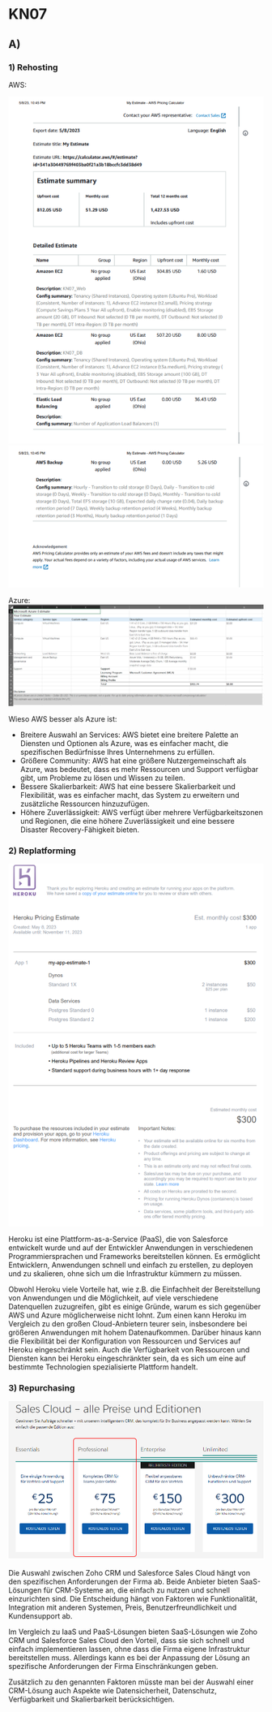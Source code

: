 # KN07

## A)
### 1) Rehosting

AWS:

![Image](A1.png)
![Image](A2.png)

Azure:
![Image](A3.png)


Wieso AWS besser als Azure ist:
<ul>

<li>Breitere Auswahl an Services: AWS bietet eine breitere Palette an Diensten und Optionen als Azure, was es einfacher macht, die spezifischen Bedürfnisse Ihres Unternehmens zu erfüllen.

<li>Größere Community: AWS hat eine größere Nutzergemeinschaft als Azure, was bedeutet, dass es mehr Ressourcen und Support verfügbar gibt, um Probleme zu lösen und Wissen zu teilen.

<li>Bessere Skalierbarkeit: AWS hat eine bessere Skalierbarkeit und Flexibilität, was es einfacher macht, das System zu erweitern und zusätzliche Ressourcen hinzuzufügen.

<li>Höhere Zuverlässigkeit: AWS verfügt über mehrere Verfügbarkeitszonen und Regionen, die eine höhere Zuverlässigkeit und eine bessere Disaster Recovery-Fähigkeit bieten.

</ul>

### 2) Replatforming

![Image](B1.png)

Heroku ist eine Plattform-as-a-Service (PaaS), die von Salesforce entwickelt wurde und auf der Entwickler Anwendungen in verschiedenen Programmiersprachen und Frameworks bereitstellen können. Es ermöglicht Entwicklern, Anwendungen schnell und einfach zu erstellen, zu deployen und zu skalieren, ohne sich um die Infrastruktur kümmern zu müssen.

Obwohl Heroku viele Vorteile hat, wie z.B. die Einfachheit der Bereitstellung von Anwendungen und die Möglichkeit, auf viele verschiedene Datenquellen zuzugreifen, gibt es einige Gründe, warum es sich gegenüber AWS und Azure möglicherweise nicht lohnt. Zum einen kann Heroku im Vergleich zu den großen Cloud-Anbietern teurer sein, insbesondere bei größeren Anwendungen mit hohem Datenaufkommen. Darüber hinaus kann die Flexibilität bei der Konfiguration von Ressourcen und Services auf Heroku eingeschränkt sein. Auch die Verfügbarkeit von Ressourcen und Diensten kann bei Heroku eingeschränkter sein, da es sich um eine auf bestimmte Technologien spezialisierte Plattform handelt.

### 3) Repurchasing

![Image](B2.png)

Die Auswahl zwischen Zoho CRM und Salesforce Sales Cloud hängt von den spezifischen Anforderungen der Firma ab. Beide Anbieter bieten SaaS-Lösungen für CRM-Systeme an, die einfach zu nutzen und schnell einzurichten sind. Die Entscheidung hängt von Faktoren wie Funktionalität, Integration mit anderen Systemen, Preis, Benutzerfreundlichkeit und Kundensupport ab.

Im Vergleich zu IaaS und PaaS-Lösungen bieten SaaS-Lösungen wie Zoho CRM und Salesforce Sales Cloud den Vorteil, dass sie sich schnell und einfach implementieren lassen, ohne dass die Firma eigene Infrastruktur bereitstellen muss. Allerdings kann es bei der Anpassung der Lösung an spezifische Anforderungen der Firma Einschränkungen geben.

Zusätzlich zu den genannten Faktoren müsste man bei der Auswahl einer CRM-Lösung auch Aspekte wie Datensicherheit, Datenschutz, Verfügbarkeit und Skalierbarkeit berücksichtigen.